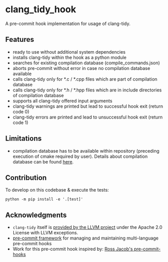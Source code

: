 # clang_tidy_hook
A pre-commit hook implementation for usage of clang-tidy.

## Features
- ready to use without additional system dependencies
- installs clang-tidy within the hook as a python module
- searches for existing compilation database (compile_commands.json)
- aborts pre-commit without error in case no compilation database available
- calls clang-tidy only for *.c / *.cpp files which are part of compilation database
- calls clang-tidy only for *.h / *.hpp files which are in include directories of compilation database
- supports all clang-tidy offered input arguments
- clang-tidy warnings are printed but lead to successful hook exit (return code 0)
- clang-tidy errors are printed and lead to unsuccessful hook exit (return code 1)

## Limitations
- compilation database has to be available within repository (preceding execution of cmake required by user). Details about compilation database can be found [here](https://clang.llvm.org/docs/JSONCompilationDatabase.html).

## Contribution
To develop on this codebase & execute the tests:
```
python -m pip install -e '.[test]'
```

## Acknowledgments
* `clang-tidy` itself is [provided by the LLVM project](https://github.com/llvm/llvm-project) under the Apache 2.0 License with LLVM exceptions.
* [pre-commit framework](https://pre-commit.com/) for managing and maintaining multi-language pre-commit hooks
* Work for this pre-commit hook inspired by: [Ross Jacob's pre-commit-hooks](https://github.com/pocc/pre-commit-hooks)
